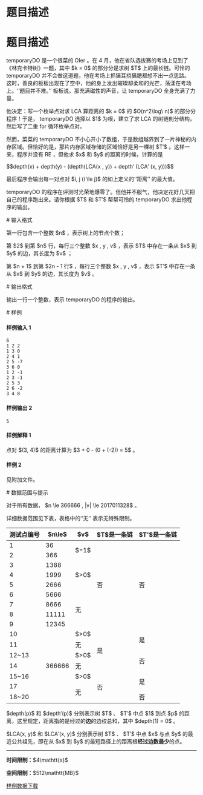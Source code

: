 # 题目描述

# 题目描述


<p> temporaryDO 是一个很菜的 OIer 。在 4 月，他在省队选拔赛的考场上见到了《林克卡特树》一题，其中 $k = 0$ 的部分分是求树 $T$ 上的最长链。可怜的   temporaryDO 并不会做这道题，他在考场上抓猫耳挠猫腮都想不出一点思路。<br/>这时，善良的板板出现在了空中，他的身上发出璀璨却柔和的光芒，荡漾在考场上。‘‘题目并不难。’’ 板板说。那充满磁性的声音，让 temporaryDO 全身充满了力量。</p>
<p>他决定：写一个枚举点对求 LCA 算距离的 $k = 0$ 的 $O(n^2\log\ n)$ 的部分分程序！于是， temporaryDO 选择以 $1$ 为根，建立了求 LCA 的树链剖分结构，然后写了二重 for 循环枚举点对。     </p>
<p>然而，菜菜的 temporaryDO 不小心开小了数组，于是数组越界到了一片神秘的内存区域。但恰好的是，那片内存区域存储的区域恰好是另一棵树 $T′$ 。这样一来，程序并没有 RE ，但他求 $x$ 和 $y$ 的距离的时候，计算的是</p>
<p>$$depth(x) + depth(y) - (depth(LCA(x , y)) + depth′ (LCA′ (x, y)))$$</p>
<p>最后程序会输出每一对点对 $i, j (i \le j)$ 的如上定义的‘‘距离’’ 的最大值。    </p>
<p>temporaryDO 的程序在评测时光荣地爆零了。但他并不服气，他决定花好几天把自己的程序跑出来。请你根据 $T$ 和 $T′$ 帮帮可怜的 temporaryDO 求出他程序的输出。</p>
# 输入格式


<p>第一行包含一个整数 $n$ ，表示树上的节点个数；   </p>
<p>第 $2$ 到第 $n$ 行，每行三个整数 $x , y , v$ ，表示 $T$ 中存在一条从 $x$ 到 $y$ 的边，其长度为 $v$ ；</p>
<p>第 $n + 1$ 到第 $2n - 1 行$ ，每行三个整数 $x , y , v$ ，表示 $T′$ 中存在一条从 $x$ 到 $y$ 的边，其长度为 $v$ 。</p>
# 输出格式


<p>输出一行一个整数，表示 temporaryDO 的程序的输出。</p>
# 样例


<h4>样例输入 1</h4>
<pre><code class="sh_plain">6
1 2 2
1 3 0
2 4 1
2 5 -7
3 6 0
1 2 -1
2 3 -1
2 5 3
2 6 -2
3 4 8</code></pre>
<h4>样例输出 2</h4>
<pre><code class="sh_plain">5</code></pre>
<h4>样例解释 1</h4>
<p>点对 $(3, 4)$ 的距离计算为 $3 + 0 - (0 + (-2)) = 5$ 。</p>
<h4>样例 2</h4>
<p>见附加文件。</p>
# 数据范围与提示


<p>对于所有数据， $n \le 366666 , |v| \le 2017011328$ 。</p>
<p>详细数据范围见下表，表格中的‘‘无’’ 表示无特殊限制。</p>
<div class="table-responsive">
<table class="table table-bordered table-text-center table-vertical-middle"><thead><tr><th>测试点编号</th><th>$n\le$</th><th>$v$</th><th>$T$是一条链</th><th>$T&#39;$是一条链</th></tr></thead><tbody><tr><td>1</td><td>36</td><td rowspan="2">$=1$</td><td rowspan="9">否</td><td rowspan="9">否</td></tr><tr><td>2</td><td>366</td></tr><tr><td>3</td><td>1388</td><td rowspan="3">$&gt;0$</td></tr><tr><td>4</td><td>1999</td></tr><tr><td>5</td><td>2666</td></tr><tr><td>6</td><td>5666</td><td rowspan="4">无</td></tr><tr><td>7</td><td>8666</td></tr><tr><td>8</td><td>11111</td></tr><tr><td>9</td><td>12345</td></tr><tr><td>10</td><td rowspan="7">366666</td><td>$&gt;0$</td><td rowspan="4">是</td><td rowspan="2">是</td></tr><tr><td>11</td><td>无</td></tr><tr><td>12~13</td><td>$&gt;0$</td><td rowspan="2">否</td></tr><tr><td>14</td><td>无</td></tr><tr><td>15~16</td><td>$&gt;0$</td><td rowspan="3">否</td><td rowspan="2">是</td></tr><tr><td>17</td><td rowspan="2">无</td></tr><tr><td>18~20</td><td>否</td></tr></tbody></table></div>

<p> $depth(p)$ 和 $depth′(p)$ 分别表示树 $T$ 、 $T′$ 中点 $1$ 到点 $p$ 的距离，这里规定，距离指的是经过的<strong>边</strong>的边权总和，其中 $depth(1) = 0$ 。    </p>
<p> $LCA(x, y)$ 和 $LCA′(x, y)$ 分别表示树 $T$ 、 $T′$ 中点 $x$ 与点 $y$ 的最近公共祖先，即在从 $x$ 到 $y$ 的最短路径上的距离根<strong>经过边数最少</strong>的点。</p>
<hr/><p><strong>时间限制：</strong>$4\mathtt{s}$</p>
<p><strong>空间限制：</strong>$512\mathtt{MB}$</p>
<p><a href="http://uoj.ac/download.php?type=problem&amp;id=400">样例数据下载</a></p>

